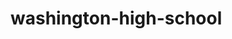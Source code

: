 # washington-high-school

<script src='//vizor.io/static/scripts/vizor-360-embed.js' data-vizorurl='//vizor.io/embed/jfong/washington-high-school'></script>
